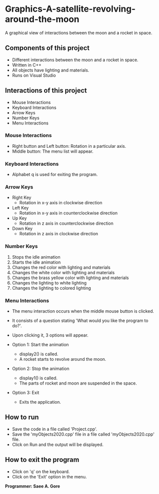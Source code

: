 # Graphics-A-satellite-revolving-around-the-moon

A graphical view of interactions between the moon and a rocket in space.

## Components of this project 

- Different interactions between the moon and a rocket in space.
- Written in C++ 
- All objects have lighting and materials.
- Runs on Visual Studio

## Interactions of this project

- Mouse Interactions
- Keyboard Interactions
- Arrow Keys
- Number Keys
- Menu Interactions

### Mouse Interactions 

  - Right button and Left button: Rotation in a particular axis.
  - Middle button: The menu list will appear.

### Keyboard Interactions 

  - Alphabet q is used for exiting the program.

 ### Arrow Keys 
  - Right Key
    - Rotation in x-y axis in clockwise direction
  - Left Key
    - Rotation in x-y axis in counterclockwise direction
  - Up Key
    - Rotation in z axis in counterclockwise direction
  - Down Key
    - Rotation in z axis in clockwise direction

 ### Number Keys
 
   1.  Stops the idle animation
   2.  Starts the idle animation
   3.  Changes the red color with lighting and materials
   4.  Changes the white color with lighting and materials
   5.  Changes the brass yellow color with lighting and materials
   6.  Changes the lighting to white lighting
   7.  Changes the lighting to colored lighting

### Menu Interactions 
  - The menu interaction occurs when the middle mouse button is clicked.
  - It consists of a question stating 'What would you like the program to do?'.
  - Upon clicking it, 3 options will appear.
    
  - Option 1: Start the animation 
     - display2() is called.
     - A rocket starts to revolve around the moon.

  - Option 2: Stop the animation 
     - display1() is called.
     - The parts of rocket and moon are suspended in the space. 

  - Option 3: Exit 
     - Exits the application.
  
## How to run 
- Save the code in a file called 'Project.cpp'. 
- Save the 'myObjects2020.cpp' file in a file called 'myObjects2020.cpp' file.
- Click on Run and the output will be displayed.

## How to exit the program 
- Click on 'q' on the keyboard.
- Click on the 'Exit' option in the menu.

**Programmer: Saee A. Gore**
